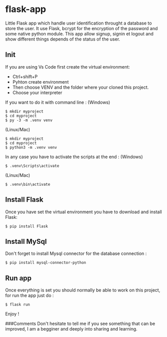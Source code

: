 # flask-app
Little Flask app which handle user identification throught a database to store the user. It use Flask, bcrypt for the encryption of the password and some native python module.
This app allow signup, signin et logout and show different things depends of the status of the user.

## Init
If you are using Vs Code first create the virtual environment:
* Ctrl+shift+P
* Pyhton create environment
* Then choose VENV and the folder where your cloned this project.
* Choose your interpreter

If you want to do it with command line :
(Windows)
```console
$ mkdir myproject
$ cd myproject
$ py -3 -m .venv venv
```
(Linux/Mac)
```console
$ mkdir myproject
$ cd myproject
$ python3 -m .venv venv
```

In any case you have to activate the scripts at the end :
(Windows)
```console
$ .venv\Scripts\activate
```
(Linux/Mac)
```console
$ .venv\bin\activate
```

## Install Flask
Once you have set the virtual environment you have to download and install Flask:
```console
$ pip install Flask
```
## Install MySql
Don't forget to install Mysql connector for the database connection :

```console
$ pip install mysql-connector-python
```
## Run app

Once everything is set you should normally be able to work on this project, for run the app just do :

```console
$ flask run
```

Enjoy !

###Comments
Don't hesitate to tell me if you see something that can be improved, I am a begginer and deeply into sharing and learning. 
